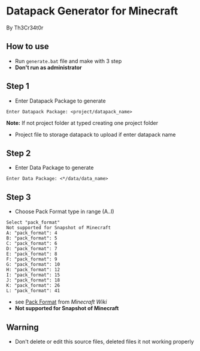 # Datapack Generator for Minecraft
By Th3Cr34t0r

## How to use
- Run ```generate.bat``` file and make with 3 step
- **Don't run as administrator**

## Step 1
- Enter Datapack Package to generate
```
Enter Datapack Package: <project/datapack_name> 
```
**Note:** If not project folder at typed creating one project folder
- Project file to storage datapack to upload if enter datapack name

## Step 2
- Enter Data Package to generate
```
Enter Data Package: <*/data/data_name>
```

## Step 3
- Choose Pack Format type in range (A..I)
```
Select "pack_format"
Not supported for Snapshot of Minecraft
A: "pack_format": 4
B: "pack_format": 5
C: "pack_format": 6
D: "pack_format": 7
E: "pack_format": 8
F: "pack_format": 9
G: "pack_format": 10
H: "pack_format": 12
I: "pack_format": 15
J: "pack_format": 18
K: "pack_format": 26
L: "pack_format": 41
```

- see <a href="http://https://minecraft.wiki/w/Pack_format">Pack Format</a> from <i>Minecraft Wiki</i>
- **Not supported for Snapshot of Minecraft**

## Warning
- Don't delete or edit this source files, deleted files it not working properly
